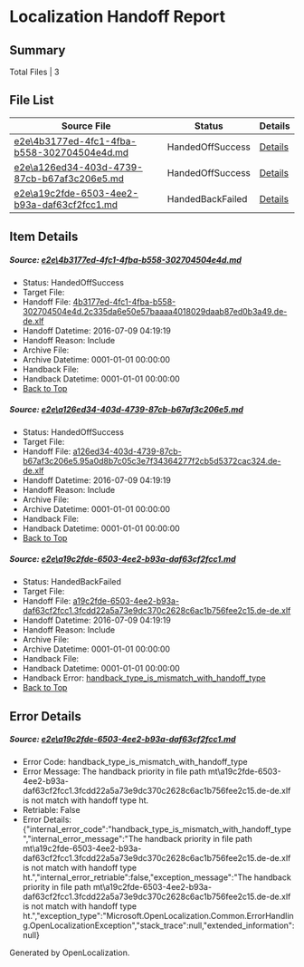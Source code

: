 # <a name='report-top'></a> Localization Handoff Report

## Summary
 Total Files | 3

## File List
 Source File | Status | Details 
 ----------- | ------ | ------- 
 [e2e\4b3177ed-4fc1-4fba-b558-302704504e4d.md](https://github.com/OpenLocalizationTestOrg/oltest/blob/8912da301470e0bbc3ad45d52610d861939d0b3f/e2e/4b3177ed-4fc1-4fba-b558-302704504e4d.md) | HandedOffSuccess | [Details](#bf2bb671139957879b812d67effffc2eb0e654654)
 [e2e\a126ed34-403d-4739-87cb-b67af3c206e5.md](https://github.com/OpenLocalizationTestOrg/oltest/blob/70fe3fbe8282e877aeef9fc7a53d1d28a5712474/e2e/a126ed34-403d-4739-87cb-b67af3c206e5.md) | HandedOffSuccess | [Details](#6ad5e0b72817ee57a3b55f7c29efb5809c4dbe115)
 [e2e\a19c2fde-6503-4ee2-b93a-daf63cf2fcc1.md](https://github.com/OpenLocalizationTestOrg/oltest/blob/a0daf94d5c07a29777aec3442636260080f26af6/e2e/a19c2fde-6503-4ee2-b93a-daf63cf2fcc1.md) | HandedBackFailed | [Details](#3d2f54af68ac453a71a81ad9604cf5a030270fb16)

## Item Details
##### <a name='bf2bb671139957879b812d67effffc2eb0e654654'></a> Source: [e2e\4b3177ed-4fc1-4fba-b558-302704504e4d.md](https://github.com/OpenLocalizationTestOrg/oltest/blob/8912da301470e0bbc3ad45d52610d861939d0b3f/e2e/4b3177ed-4fc1-4fba-b558-302704504e4d.md)
* Status: HandedOffSuccess
* Target File: 
* Handoff File: [4b3177ed-4fc1-4fba-b558-302704504e4d.2c335da6e50e57baaaa4018029daab87ed0b3a49.de-de.xlf](https://github.com/OpenLocalizationTestOrg/olhandoff-e2e/blob/9ddb321476230dba32ab945e2428377266716574/ol-handoff/OpenLocalizationTestOrg/oltest-dede-fly/ci/ht/4b3177ed-4fc1-4fba-b558-302704504e4d.2c335da6e50e57baaaa4018029daab87ed0b3a49.de-de.xlf)
* Handoff Datetime: 2016-07-09 04:19:19
* Handoff Reason: Include
* Archive File: 
* Archive Datetime: 0001-01-01 00:00:00
* Handback File: 
* Handback Datetime: 0001-01-01 00:00:00
* [Back to Top](#report-top)

##### <a name='6ad5e0b72817ee57a3b55f7c29efb5809c4dbe115'></a> Source: [e2e\a126ed34-403d-4739-87cb-b67af3c206e5.md](https://github.com/OpenLocalizationTestOrg/oltest/blob/70fe3fbe8282e877aeef9fc7a53d1d28a5712474/e2e/a126ed34-403d-4739-87cb-b67af3c206e5.md)
* Status: HandedOffSuccess
* Target File: 
* Handoff File: [a126ed34-403d-4739-87cb-b67af3c206e5.95a0d8b7c05c3e7f34364277f2cb5d5372cac324.de-de.xlf](https://github.com/OpenLocalizationTestOrg/olhandoff-e2e/blob/9ddb321476230dba32ab945e2428377266716574/ol-handoff/OpenLocalizationTestOrg/oltest-dede-fly/ci/ht/a126ed34-403d-4739-87cb-b67af3c206e5.95a0d8b7c05c3e7f34364277f2cb5d5372cac324.de-de.xlf)
* Handoff Datetime: 2016-07-09 04:19:19
* Handoff Reason: Include
* Archive File: 
* Archive Datetime: 0001-01-01 00:00:00
* Handback File: 
* Handback Datetime: 0001-01-01 00:00:00
* [Back to Top](#report-top)

##### <a name='3d2f54af68ac453a71a81ad9604cf5a030270fb16'></a> Source: [e2e\a19c2fde-6503-4ee2-b93a-daf63cf2fcc1.md](https://github.com/OpenLocalizationTestOrg/oltest/blob/a0daf94d5c07a29777aec3442636260080f26af6/e2e/a19c2fde-6503-4ee2-b93a-daf63cf2fcc1.md)
* Status: HandedBackFailed
* Target File: 
* Handoff File: [a19c2fde-6503-4ee2-b93a-daf63cf2fcc1.3fcdd22a5a73e9dc370c2628c6ac1b756fee2c15.de-de.xlf](https://github.com/OpenLocalizationTestOrg/olhandoff-e2e/blob/9ddb321476230dba32ab945e2428377266716574/ol-handoff/OpenLocalizationTestOrg/oltest-dede-fly/ci/ht/a19c2fde-6503-4ee2-b93a-daf63cf2fcc1.3fcdd22a5a73e9dc370c2628c6ac1b756fee2c15.de-de.xlf)
* Handoff Datetime: 2016-07-09 04:19:19
* Handoff Reason: Include
* Archive File: 
* Archive Datetime: 0001-01-01 00:00:00
* Handback File: 
* Handback Datetime: 0001-01-01 00:00:00
* Handback Error: [handback_type_is_mismatch_with_handoff_type](#3d2f54af68ac453a71a81ad9604cf5a030270fb16handback_type_is_mismatch_with_handoff_type)
* [Back to Top](#report-top)


## Error Details
##### <a name='3d2f54af68ac453a71a81ad9604cf5a030270fb16handback_type_is_mismatch_with_handoff_type'></a> Source: [e2e\a19c2fde-6503-4ee2-b93a-daf63cf2fcc1.md](#3d2f54af68ac453a71a81ad9604cf5a030270fb16)
* Error Code: handback_type_is_mismatch_with_handoff_type
* Error Message: The handback priority in file path mt\a19c2fde-6503-4ee2-b93a-daf63cf2fcc1.3fcdd22a5a73e9dc370c2628c6ac1b756fee2c15.de-de.xlf is not match with handoff type ht.
* Retriable: False
* Error Details: {"internal_error_code":"handback_type_is_mismatch_with_handoff_type","internal_error_message":"The handback priority in file path mt\\a19c2fde-6503-4ee2-b93a-daf63cf2fcc1.3fcdd22a5a73e9dc370c2628c6ac1b756fee2c15.de-de.xlf is not match with handoff type ht.","internal_error_retriable":false,"exception_message":"The handback priority in file path mt\\a19c2fde-6503-4ee2-b93a-daf63cf2fcc1.3fcdd22a5a73e9dc370c2628c6ac1b756fee2c15.de-de.xlf is not match with handoff type ht.","exception_type":"Microsoft.OpenLocalization.Common.ErrorHandling.OpenLocalizationException","stack_trace":null,"extended_information":null}


Generated by OpenLocalization.

